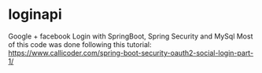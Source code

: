 # loginapi
Google + facebook Login with SpringBoot, Spring Security and MySql
Most of this code was done following this tutorial: https://www.callicoder.com/spring-boot-security-oauth2-social-login-part-1/
